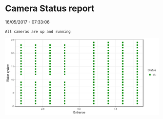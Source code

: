 Camera Status report
================
16/05/2017 - 07:33:06

    All cameras are up and running

![](camreport_files/figure-markdown_github/unnamed-chunk-2-1.png)

